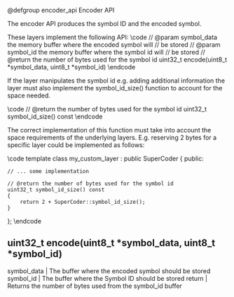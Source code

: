 @defgroup encoder_api Encoder API

The encoder API produces the symbol ID and the encoded symbol.

These layers implement the following API:
\code
// @param symbol_data the memory buffer where the encoded symbol will
//        be stored
// @param symbol_id the memory buffer where the symbol id will
//        be stored
// @return the number of bytes used for the symbol id
uint32_t encode(uint8_t *symbol_data, uint8_t *symbol_id)
\endcode

If the layer manipulates the symbol id e.g. adding additional information
the layer must also implement the symbol_id_size() function to account
for the space needed.

\code
// @return the number of bytes used for the symbol id
uint32_t symbol_id_size() const
\endcode

The correct implementation of this function must take into account the
space requirements of the underlying layers. E.g. reserving 2 bytes for
a specific layer could be implemented as follows:

\code
template<class SuperCoder>
class my_custom_layer : public SuperCoder
{
public:

    // ... some implementation

    // @return the number of bytes used for the symbol id
    uint32_t symbol_id_size() const
    {
        return 2 + SuperCoder::symbol_id_size();
    }

};
\endcode


uint32_t encode(uint8_t *symbol_data, uint8_t *symbol_id)
---------------------------------------------------------
symbol_data  | The buffer where the encoded symbol should be stored
symbol_id    | The buffer where the Symbol ID should be stored
return       | Returns the number of bytes used from the symbol_id buffer
